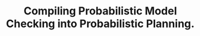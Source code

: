 ---
id: "conf_aips_KlauckS0H18"
title: "Compiling Probabilistic Model Checking into Probabilistic Planning."
authors: ["Michaela Klauck", "Marcel Steinmetz", "Jörg Hoffmann", "Holger Hermanns"]
year: "2018"
url: "https://aaai.org/ocs/index.php/ICAPS/ICAPS18/paper/view/17740"
booktitle: "Twenty-Eighth International Conference on Automated Planning and Scheduling, ICAPS 2018"
pages: "150-154"
type: "conference"
bibType: "inproceedings"
---